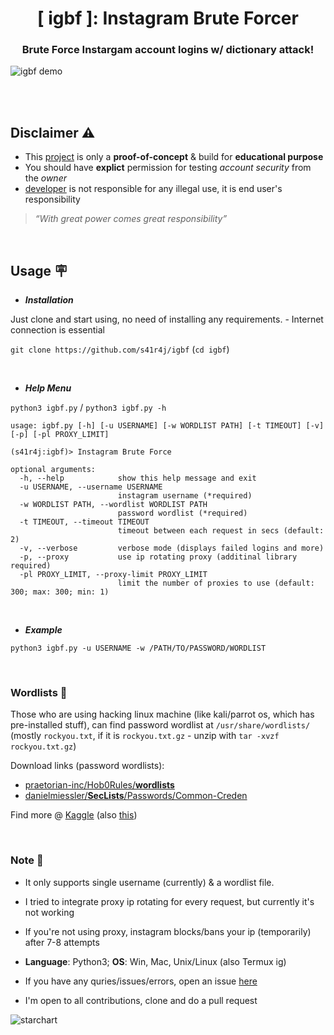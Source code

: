 <h1 align=center> [ igbf ]: Instagram Brute Forcer </h1>
<h3 align=center> Brute Force Instargam account logins w/ dictionary attack! </h3>


<!-- <p align="center">
    <a href="#" alt="version">
        <img src="https://img.shields.io/badge/dynamic/json?color=blue&label=version&query=%24.version&url=https%3A%2F%2Fraw.githubusercontent.com%2Fs41r4j%2Figbf%2Fmain%2F.media%2Fmaintainer.json" /></a>
    <a href="#" alt="language">
        <img src="https://img.shields.io/badge/dynamic/json?color=blue&label=language&query=%24.language&url=https%3A%2F%2Fraw.githubusercontent.com%2Fs41r4j%2Figbf%2Fmain%2F.media%2Fmaintainer.json" /></a>
  <a href="https://github.com/s41r4j/igbf/releases" alt="latest release">
        <img src="https://img.shields.io/badge/dynamic/json?color=success&label=latest release&query=%24.release&url=https%3A%2F%2Fraw.githubusercontent.com%2Fs41r4j%2Figbf%2Fmain%2F.media%2Fmaintainer.json" /></a>
    <a href="#" alt="Stars">
        <img src="https://img.shields.io/github/stars/s41r4j/igbf.svg" /></a>
    <a href="https://github.com/s41r4j/igbf" alt="Activity">
        <img src="https://img.shields.io/github/commit-activity/m/s41r4j/igbf" /></a>
    <a href="https://twitter.com/intent/follow?screen_name=s41r4j">
        <img src="https://img.shields.io/twitter/follow/s41r4j?style=social&logo=twitter"
            alt="follow on Twitter"></a>
</p> -->


![igbf demo](./.media/igbf_demo.gif)



<br><br>

## Disclaimer :warning:
- This [project](https://github.com/s41r4j/igbf/) is only a __proof-of-concept__ & build for __educational purpose__
- You should have __explict__ permission for testing _account security_ from the _owner_ 
- [developer](https://github.com/s41r4j) is not responsible for any illegal use, it is end user's responsibility
>  _“With great power comes great responsibility”_

<br>

## Usage :placard:

- ___Installation___

Just clone and start using, no need of installing any requirements.
    - Internet connection is essential
    

`git clone https://github.com/s41r4j/igbf`   (`cd igbf`)

<br>

- ___Help Menu___

`python3 igbf.py` / `python3 igbf.py -h`

```
usage: igbf.py [-h] [-u USERNAME] [-w WORDLIST PATH] [-t TIMEOUT] [-v] [-p] [-pl PROXY_LIMIT]

(s41r4j:igbf)> Instagram Brute Force

optional arguments:
  -h, --help            show this help message and exit
  -u USERNAME, --username USERNAME
                        instagram username (*required)
  -w WORDLIST PATH, --wordlist WORDLIST PATH
                        password wordlist (*required)
  -t TIMEOUT, --timeout TIMEOUT
                        timeout between each request in secs (default: 2)
  -v, --verbose         verbose mode (displays failed logins and more)
  -p, --proxy           use ip rotating proxy (additinal library required)
  -pl PROXY_LIMIT, --proxy-limit PROXY_LIMIT
                        limit the number of proxies to use (default: 300; max: 300; min: 1)

```

<br>

- ___Example___

`python3 igbf.py -u USERNAME -w /PATH/TO/PASSWORD/WORDLIST`

<br>

### Wordlists :page_with_curl:

Those who are using hacking linux machine (like kali/parrot os, which has pre-installed stuff), can find password wordlist at `/usr/share/wordlists/` (mostly `rockyou.txt`, if it is `rockyou.txt.gz` - unzip with `tar -xvzf rockyou.txt.gz`)

Download links (password wordlists):
- [praetorian-inc/Hob0Rules/__wordlists__](https://github.com/praetorian-inc/Hob0Rules/tree/master/wordlist)
- [danielmiessler/__SecLists__/Passwords/Common-Creden](https://github.com/danielmiessler/SecLists/tree/master/Passwords/Common-Credentials)

Find more @ [Kaggle](https://www.kaggle.com/search?q=Common+Password+List) (also [this](https://www.kaggle.com/search?q=Password+List))


<br>

### Note :bookmark_tabs:
- It only supports single username (currently) & a wordlist file.
- I tried to integrate proxy ip rotating for every request, but currently it's not working
- If you're not using proxy, instagram blocks/bans your ip (temporarily) after 7-8 attempts

- __Language__: Python3; __OS__: Win, Mac, Unix/Linux (also Termux ig)
- If you have any quries/issues/errors, open an issue [here](https://github.com/s41r4j/igbf/issues)
- I'm open to all contributions, clone and do a pull request



![starchart](https://starchart.cc/{username}/{repo}.svg)

